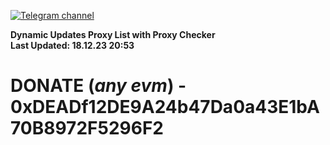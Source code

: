 [![Telegram channel](https://img.shields.io/endpoint?url=https://runkit.io/damiankrawczyk/telegram-badge/branches/master?url=https://t.me/n4z4v0d)](https://t.me/n4z4v0d) 

**Dynamic Updates Proxy List with Proxy Checker**  
**Last Updated: 18.12.23 20:53**

# DONATE (_any evm_) - 0xDEADf12DE9A24b47Da0a43E1bA70B8972F5296F2
